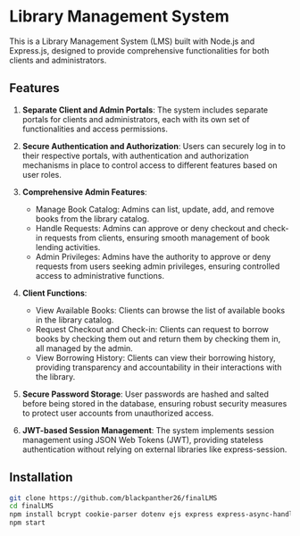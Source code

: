 # Library Management System

This is a Library Management System (LMS) built with Node.js and Express.js, designed to provide comprehensive functionalities for both clients and administrators. 

## Features

1. **Separate Client and Admin Portals**: The system includes separate portals for clients and administrators, each with its own set of functionalities and access permissions.
   
2. **Secure Authentication and Authorization**: Users can securely log in to their respective portals, with authentication and authorization mechanisms in place to control access to different features based on user roles.

3. **Comprehensive Admin Features**:
   - Manage Book Catalog: Admins can list, update, add, and remove books from the library catalog.
   - Handle Requests: Admins can approve or deny checkout and check-in requests from clients, ensuring smooth management of book lending activities.
   - Admin Privileges: Admins have the authority to approve or deny requests from users seeking admin privileges, ensuring controlled access to administrative functions.

4. **Client Functions**:
   - View Available Books: Clients can browse the list of available books in the library catalog.
   - Request Checkout and Check-in: Clients can request to borrow books by checking them out and return them by checking them in, all managed by the admin.
   - View Borrowing History: Clients can view their borrowing history, providing transparency and accountability in their interactions with the library.

5. **Secure Password Storage**: User passwords are hashed and salted before being stored in the database, ensuring robust security measures to protect user accounts from unauthorized access.

6. **JWT-based Session Management**: The system implements session management using JSON Web Tokens (JWT), providing stateless authentication without relying on external libraries like express-session.

## Installation

   ```bash
   git clone https://github.com/blackpanther26/finalLMS
   cd finalLMS
   npm install bcrypt cookie-parser dotenv ejs express express-async-handler express-validator jsonwebtoken mysql2 nodemon
   npm start

